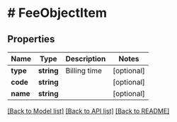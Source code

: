 # # FeeObjectItem

## Properties

Name | Type | Description | Notes
------------ | ------------- | ------------- | -------------
**type** | **string** | Billing time | [optional]
**code** | **string** |  | [optional]
**name** | **string** |  | [optional]

[[Back to Model list]](../../README.md#models) [[Back to API list]](../../README.md#endpoints) [[Back to README]](../../README.md)
